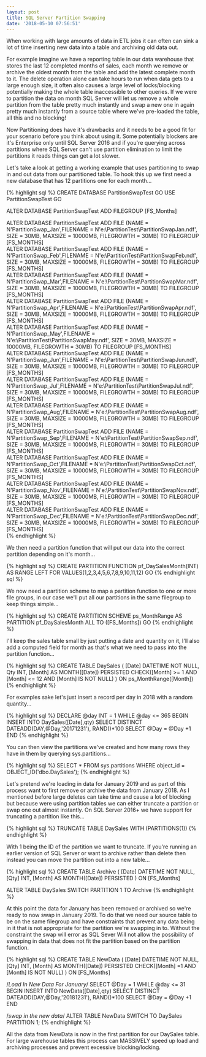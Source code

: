 ```yaml
---
layout: post
title: SQL Server Partition Swapping
date: '2018-05-10 07:56:51'
---
```

When working with large amounts of data in ETL jobs it can often can sink a lot of time inserting new data into a table and archiving old data out.

For example imagine we have a reporting table in our data warehouse that stores the last 12 completed months of sales, each month we remove or archive the oldest month from the table and add the latest complete month to it. The delete operation alone can take hours to run when data gets to a large enough size, it often also causes a large level of locks/blocking potentially making the whole table inaccessible to other queries. If we were to partition the data on month SQL Server will let us remove a whole partition from the table pretty much instantly and swap a new one in again pretty much instantly from a source table where we've pre-loaded the table, all this and no blocking!

Now Partitioning does have it's drawbacks and it needs to be a good fit for your scenario before you think about using it. Some potentially blockers are it's Enterprise only until SQL Server 2016 and if you're querying across partitions where SQL Server can't use partition elimination to limit the partitions it reads things can get a lot slower.

Let's take a look at getting a working example that uses partitioning to swap in and out data from our partitioned table. To hook this up we first need a new database that has 12 partitions one for each month...

{% highlight sql %}
CREATE DATABASE PartitionSwapTest
GO
USE PartitionSwapTest
GO

ALTER DATABASE PartitionSwapTest ADD FILEGROUP [FS_Months]

ALTER DATABASE PartitionSwapTest ADD FILE (NAME = N'PartitionSwap_Jan',FILENAME = N'e:\PartitionTest\PartitionSwapJan.ndf', SIZE = 30MB, MAXSIZE = 10000MB, FILEGROWTH = 30MB) TO FILEGROUP [FS_MONTHS]  
ALTER DATABASE PartitionSwapTest ADD FILE (NAME = N'PartitionSwap_Feb',FILENAME = N'e:\PartitionTest\PartitionSwapFeb.ndf', SIZE = 30MB, MAXSIZE = 10000MB, FILEGROWTH = 30MB) TO FILEGROUP [FS_MONTHS]  
ALTER DATABASE PartitionSwapTest ADD FILE (NAME = N'PartitionSwap_Mar',FILENAME = N'e:\PartitionTest\PartitionSwapMar.ndf', SIZE = 30MB, MAXSIZE = 10000MB, FILEGROWTH = 30MB) TO FILEGROUP [FS_MONTHS]  
ALTER DATABASE PartitionSwapTest ADD FILE (NAME = N'PartitionSwap_Apr',FILENAME = N'e:\PartitionTest\PartitionSwapApr.ndf', SIZE = 30MB, MAXSIZE = 10000MB, FILEGROWTH = 30MB) TO FILEGROUP [FS_MONTHS]  
ALTER DATABASE PartitionSwapTest ADD FILE (NAME = N'PartitionSwap_May',FILENAME = N'e:\PartitionTest\PartitionSwapMay.ndf', SIZE = 30MB, MAXSIZE = 10000MB, FILEGROWTH = 30MB) TO FILEGROUP [FS_MONTHS]  
ALTER DATABASE PartitionSwapTest ADD FILE (NAME = N'PartitionSwap_Jun',FILENAME = N'e:\PartitionTest\PartitionSwapJun.ndf', SIZE = 30MB, MAXSIZE = 10000MB, FILEGROWTH = 30MB) TO FILEGROUP [FS_MONTHS]  
ALTER DATABASE PartitionSwapTest ADD FILE (NAME = N'PartitionSwap_Jul',FILENAME = N'e:\PartitionTest\PartitionSwapJul.ndf', SIZE = 30MB, MAXSIZE = 10000MB, FILEGROWTH = 30MB) TO FILEGROUP [FS_MONTHS]  
ALTER DATABASE PartitionSwapTest ADD FILE (NAME = N'PartitionSwap_Aug',FILENAME = N'e:\PartitionTest\PartitionSwapAug.ndf', SIZE = 30MB, MAXSIZE = 10000MB, FILEGROWTH = 30MB) TO FILEGROUP [FS_MONTHS]  
ALTER DATABASE PartitionSwapTest ADD FILE (NAME = N'PartitionSwap_Sep',FILENAME = N'e:\PartitionTest\PartitionSwapSep.ndf', SIZE = 30MB, MAXSIZE = 10000MB, FILEGROWTH = 30MB) TO FILEGROUP [FS_MONTHS]  
ALTER DATABASE PartitionSwapTest ADD FILE (NAME = N'PartitionSwap_Oct',FILENAME = N'e:\PartitionTest\PartitionSwapOct.ndf', SIZE = 30MB, MAXSIZE = 10000MB, FILEGROWTH = 30MB) TO FILEGROUP [FS_MONTHS]  
ALTER DATABASE PartitionSwapTest ADD FILE (NAME = N'PartitionSwap_Nov',FILENAME = N'e:\PartitionTest\PartitionSwapNov.ndf', SIZE = 30MB, MAXSIZE = 10000MB, FILEGROWTH = 30MB) TO FILEGROUP [FS_MONTHS]  
ALTER DATABASE PartitionSwapTest ADD FILE (NAME = N'PartitionSwap_Dec',FILENAME = N'e:\PartitionTest\PartitionSwapDec.ndf', SIZE = 30MB, MAXSIZE = 10000MB, FILEGROWTH = 30MB) TO FILEGROUP [FS_MONTHS]  
{% endhighlight %}

We then need a partition function that will put our data into the correct partition depending on it's month...

{% highlight sql %}
CREATE PARTITION FUNCTION pf_DaySalesMonth(INT)
AS RANGE LEFT FOR VALUES(1,2,3,4,5,6,7,8,9,10,11,12)
GO
{% endhighlight sql %}

We now need a partition scheme to map a partition function to one or more file groups, in our case we'll put all our partitions in the same filegroup to keep things simple...

{% highlight sql %}
CREATE PARTITION SCHEME ps_MonthRange
AS
PARTITION pf_DaySalesMonth
ALL TO ([FS_Months])
GO
{% endhighlight %}

I'll keep the sales table small by just putting a date and quantity on it, I'll also add a computed field for month as that's what we need to pass into the partition function...

{% highlight sql %}
CREATE TABLE DaySales
(
   [Date] DATETIME NOT NULL,
   Qty INT,
   [Month] AS MONTH([Date]) PERSISTED  CHECK([Month] >= 1 AND [Month] <= 12 AND [Month] IS NOT NULL)
) ON ps_MonthRange([Month])
{% endhighlight %}

For examples sake let's just insert a record per day in 2018 with a random quantity...

{% highlight sql %}
DECLARE @day INT = 1
WHILE @day <= 365
   BEGIN
   INSERT INTO DaySales([Date],qty) 
   SELECT DISTINCT DATEADD(DAY,@Day,'20171231'), RAND()*100
   SELECT @Day = @Day +1
   END
{% endhighlight %}

You can then view the partitions we've created and how many rows they have in them by querying sys.partitions...

{% highlight sql %}
SELECT * FROM sys.partitions
WHERE object_id = OBJECT_ID('dbo.DaySales');
{% endhighlight %}

Let's pretend we're loading in data for January 2019 and as part of this process want to first remove or archive the data from January 2018. As I mentioned before large deletes can take time and cause a lot of blocking but because were using partition tables we can either truncate a partition or swap one out almost instantly. On SQL Server 2016+ we have support for truncating a partition like this...

{% highlight sql %}
TRUNCATE TABLE DaySales WITH (PARTITIONS(1))
{% endhighlight %}

With 1 being the ID of the partition we want to truncate. If you're running an earlier version of SQL Server or want to archive rather than delete then instead you can move the partition out into a new table...

{% highlight sql %}
CREATE TABLE Archive
(
   [Date] DATETIME NOT NULL,
   [Qty] INT,
   [Month] AS MONTH([Date]) PERSISTED
) ON [FS_Months]

ALTER TABLE DaySales SWITCH PARTITION 1 TO Archive
{% endhighlight %}

At this point the data for January has been removed or archived so we're ready to now swap in January 2019. To do that we need our source table to be on the same filegroup and have constraints that prevent any data being in it that is not appropriate for the partition we're swapping in to. Without the constraint the swap will error as SQL Sever Will not allow the possibility of swapping in data that does not fit the partition based on the partition function.

{% highlight sql %}
CREATE TABLE NewData
(
   [Date] DATETIME NOT NULL,
   [Qty] INT,
   [Month] AS MONTH([Date]) PERSISTED CHECK([Month] =1  AND [Month] IS NOT NULL)
) ON [FS_Months]

/*Load In New Data For January*/
SELECT @Day =  1
WHILE @day <= 31
   BEGIN
   INSERT INTO NewData([Date],qty)
   SELECT DISTINCT DATEADD(DAY,@Day,'20181231'), RAND()*100
   SELECT @Day = @Day +1
   END

/*swap in the new data*/
ALTER TABLE NewData SWITCH TO DaySales PARTITION 1;
{% endhighlight %}

All the data from NewData is now in the first partition for our DaySales table. For large warehouse tables this process can MASSIVELY speed up load and archiving processes and prevent excessive blocking/locking.
